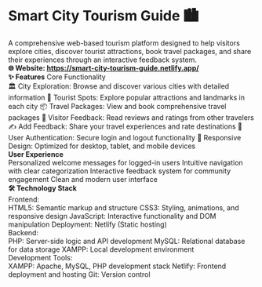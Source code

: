 # Smart City Tourism Guide 🏙️
A comprehensive web-based tourism platform designed to help visitors explore cities, discover tourist attractions, book travel packages, and share their experiences through an interactive feedback system.
<br>
**🌐 Website: https://smart-city-tourism-guide.netlify.app/**
<br>
**✨ Features**
Core Functionality
<br>
🏛️ City Exploration: Browse and discover various cities with detailed information
📍 Tourist Spots: Explore popular attractions and landmarks in each city
📦 Travel Packages: View and book comprehensive travel packages
💬 Visitor Feedback: Read reviews and ratings from other travelers
✍️ Add Feedback: Share your travel experiences and rate destinations
👤 User Authentication: Secure login and logout functionality
📱 Responsive Design: Optimized for desktop, tablet, and mobile devices
<br>
**User Experience**
<br>
Personalized welcome messages for logged-in users
Intuitive navigation with clear categorization
Interactive feedback system for community engagement
Clean and modern user interface
<br>
**🛠️ Technology Stack**
<br>
Frontend:
<br>
HTML5: Semantic markup and structure
CSS3: Styling, animations, and responsive design
JavaScript: Interactive functionality and DOM manipulation
Deployment: Netlify (Static hosting)
<br>
Backend:
<br>
PHP: Server-side logic and API development
MySQL: Relational database for data storage
XAMPP: Local development environment
<br>
Development Tools:
<br>
XAMPP: Apache, MySQL, PHP development stack
Netlify: Frontend deployment and hosting
Git: Version control
